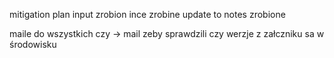 mitigation plan input zrobion
ince zrobine 
update to notes zrobione 

maile do wszystkich czy -> mail zeby sprawdzili czy werzje z załczniku sa w środowisku 

